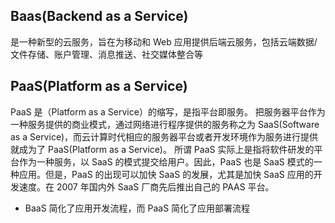 ## Baas(Backend as a Service)

是一种新型的云服务，旨在为移动和 Web 应用提供后端云服务，包括云端数据/文件存储、账户管理、消息推送、社交媒体整合等

## PaaS(Platform as a Service)

PaaS 是（Platform as a Service）的缩写，是指平台即服务。 把服务器平台作为一种服务提供的商业模式，通过网络进行程序提供的服务称之为 SaaS(Software as a Service)，而云计算时代相应的服务器平台或者开发环境作为服务进行提供就成为了 PaaS(Platform as a Service)。
所谓 PaaS 实际上是指将软件研发的平台作为一种服务，以 SaaS 的模式提交给用户。因此，PaaS 也是 SaaS 模式的一种应用。但是，PaaS 的出现可以加快 SaaS 的发展，尤其是加快 SaaS 应用的开发速度。在 2007 年国内外 SaaS 厂商先后推出自己的 PAAS 平台。

- BaaS 简化了应用开发流程，而 PaaS 简化了应用部署流程
